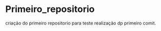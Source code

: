 # Primeiro_repositorio
 criação do primeiro repositorio para teste
realização dp primeiro comit.





